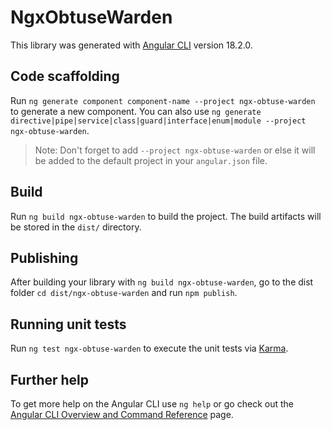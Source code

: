 # NgxObtuseWarden

This library was generated with [Angular CLI](https://github.com/angular/angular-cli) version 18.2.0.

## Code scaffolding

Run `ng generate component component-name --project ngx-obtuse-warden` to generate a new component. You can also use `ng generate directive|pipe|service|class|guard|interface|enum|module --project ngx-obtuse-warden`.
> Note: Don't forget to add `--project ngx-obtuse-warden` or else it will be added to the default project in your `angular.json` file. 

## Build

Run `ng build ngx-obtuse-warden` to build the project. The build artifacts will be stored in the `dist/` directory.

## Publishing

After building your library with `ng build ngx-obtuse-warden`, go to the dist folder `cd dist/ngx-obtuse-warden` and run `npm publish`.

## Running unit tests

Run `ng test ngx-obtuse-warden` to execute the unit tests via [Karma](https://karma-runner.github.io).

## Further help

To get more help on the Angular CLI use `ng help` or go check out the [Angular CLI Overview and Command Reference](https://angular.dev/tools/cli) page.
